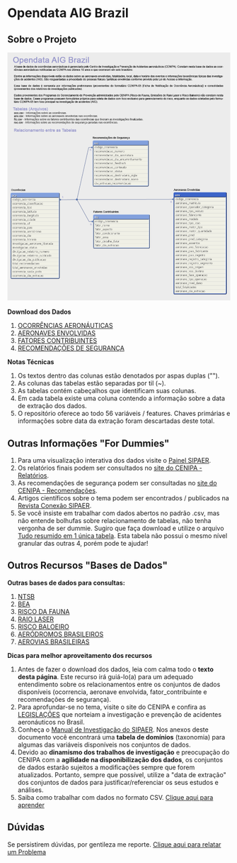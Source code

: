 # Opendata AIG Brazil

## Sobre o Projeto

![Modelo de Dados](/reference/data_model.png)

**Download dos Dados**

1. [OCORRÊNCIAS AERONÁUTICAS](/data/oco.csv "Tabela de Ocorrências - oco.csv")
2. [AERONAVES ENVOLVIDAS](/data/anv.csv "Tabela de Aeronaves Envolvidas - anv.csv")
3. [FATORES CONTRIBUINTES](/data/ftc.csv "Tabela de Fatores Contribuintes - ftc.csv")
4. [RECOMENDAÇÕES DE SEGURANÇA](/data/rec.csv "Tabela de Recomendações de Segurança - rec.csv")

**Notas Técnicas**

1. Os textos dentro das colunas estão denotados por aspas duplas ("").
2. As colunas das tabelas estão separadas por til (~).
3. As tabelas contém cabeçalhos que identificam suas colunas.
4. Em cada tabela existe uma coluna contendo a informação sobre a data de extração dos dados.
5. O repositório oferece ao todo 56 variáveis / features. Chaves primárias e informações sobre data da extração foram descartadas deste total.

## Outras Informações "For Dummies"

1. Para uma visualização interativa dos dados visite o [Painel SIPAER](http://painelsipaer.cenipa.aer.mil.br "PAINEL SIPAER").
2. Os relatórios finais podem ser consultados no [site do CENIPA - Relatórios](http://www.cenipa.aer.mil.br/cenipa/paginas/relatorios/relatorios-finais "RELATÓRIOS").
3. As recomendações de segurança podem ser consultadas no [site do CENIPA - Recomendações](http://www.cenipa.aer.mil.br/cenipa/paginas/relatorios/recomendacoes "RECOMENDAÇES DE SEGURANÇA").
4. Artigos científicos sobre o tema podem ser encontrados / publicados na [Revista Conexão SIPAER](http://conexaosipaer.cenipa.gov.br/index.php/sipaer "Conexão SIPAER").
5. Se você insiste em trabalhar com dados abertos no padrão .csv, mas não entende bolhufas sobre relacionamento de tabelas, não tenha vergonha de ser dummie. Sugiro que faça download e utilize o arquivo [Tudo resumido em 1 única tabela](/data/all.csv "Tabela Resumida - all.csv"). Esta tabela não possui o mesmo nível granular das outras 4, porém pode te ajudar!

## Outros Recursos "Bases de Dados"

**Outras bases de dados para consultas:**

1. [NTSB](http://www.ntsb.gov/_layouts/ntsb.aviation/index.aspx "Base de dados do NTSB")
2. [BEA](https://www.bea.aero/no_cache/les-enquetes/les-evenements-notifies/ "Base de dados do BEA")
3. [RISCO DA FAUNA](http://www.cenipa.aer.mil.br/cenipa/sigra/pesquisa_dadosExt "Reportes de eventos de Risco da Fauna no Brasil")
4. [RAIO LASER](http://www.cenipa.aer.mil.br/cenipa/raio_laser/pesquisa "Reportes de eventos de Raio Laser na Aviação Brasileira")
5. [RISCO BALOEIRO](http://www.cenipa.aer.mil.br/cenipa/baloeiro/pesquisa "Reportes de eventos com soltura de Balões que afetam a Aviação Brasileira")
6. [AERÓDROMOS BRASILEIROS](http://dados.gov.br/dataset/airport21jul16 "Listagem de Aeródromos brasileiros publicada pelo DECEA")
7. [AEROVIAS BRASILEIRAS](http://dados.gov.br/dataset/airway21jul16 "Listagem com as Aerovias Brasileiras publicada pelo DECEA")

**Dicas para melhor aproveitamento dos recursos**

1. Antes de fazer o download dos dados, leia com calma todo o **texto desta página**. Este recurso irá guiá-lo(a) para um adequado entendimento sobre os relacionamentos entre os conjuntos de dados disponíveis (ocorrencia, aeronave envolvida, fator_contribuinte e recomendações de segurança).
2. Para aprofundar-se no tema, visite o site do CENIPA e confira as [LEGISLAÇÕES](http://www.cenipa.aer.mil.br/cenipa/index.php/legislacao) que norteiam a investigação e prevenção de acidentes aeronáuticos no Brasil.
3. Conheça o [Manual de Investigação do SIPAER](http://www.cenipa.aer.mil.br/cenipa/index.php/legislacao/category/7-mca-manual-do-comando-da-aeronautica?download=23%3Amca-3-6). Nos anexos deste documento você encontrará uma **tabela de domínios** (taxonomia) para algumas das variáveis disponíveis nos conjuntos de dados.
4. Devido ao **dinamismo dos trabalhos de investigação** e preocupação do CENIPA com a **agilidade na disponibilização dos dados**, os conjuntos de dados estarão sujeitos a modificações sempre que forem atualizados. Portanto, sempre que possível, utilize a "data de extração" dos conjuntos de dados para justificar/referenciar os seus estudos e análises.
5. Saiba como trabalhar com dados no formato CSV. [Clique aqui para aprender](http://www.portaltransparencia.gov.br/faleConosco/perguntas-tema-download-dados.asp)

## Dúvidas

Se persistirem dúvidas, por gentileza me reporte. [Clique aqui para relatar um Problema](https://github.com/nosbielcs/opendata_aig_brazil/issues)
